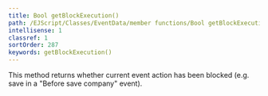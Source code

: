 ```yaml
---
title: Bool getBlockExecution()
path: /EJScript/Classes/EventData/member functions/Bool getBlockExecution()
intellisense: 1
classref: 1
sortOrder: 287
keywords: getBlockExecution()
---
```


This method returns whether current event action has been blocked (e.g. save in a "Before save company" event).


